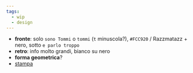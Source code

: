 ```yaml
---
tags:
  - wip
  - design
---
```

- **fronte**: solo `sono Tommi` o `tommi` (`t` minuscola?), `#FCC920` / Razzmatazz + nero, sotto `e parlo troppo`
- **retro**: info molto grandi, bianco su nero
- **forma geometrica**?
- [stampa](https://www.pixartprinting.it/biglietti-da-visita/carta-riciclata-ecologici/)
